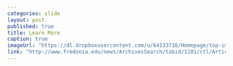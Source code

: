 ```yaml
---
categories: slide
layout: post
published: true
title: Learn More
caption: true
imageUrl: "https://dl.dropboxusercontent.com/u/64133716/Homepage/top-images/ying-wa.jpg"
link: "http://www.fredonia.edu/news/ArchivesSearch/tabid/1101/ctl/ArticleView/mid/1878/articleId/5437/July_1_public_performance_highlights_visit_to_Fredonia_by_Chinese_youth_musicians.aspx"
---
```


